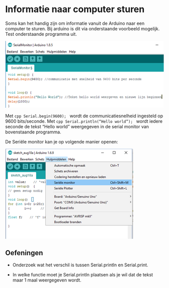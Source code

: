 # Informatie naar computer sturen

Soms kan het handig zijn om informatie vanuit de Arduino naar een computer te sturen. Bij arduino is dit via onderstaande voorbeeld mogelijk.  Test onderstaande programma uit.

![Informatie naar computer sturen](./assets/afbeeldingen/InfoNaarComputer.png)

Met ```cpp Serial.begin(9600); ``` wordt de communicatiesnelheid ingesteld op 9600 bits/seconde.
Met ```cpp Serial.println(“Hello world”); ``` wordt iedere seconde de tekst “Hello world” weergegeven in de serial monitor van bovenstaande programma.

De Seriële monitor kan je op volgende manier openen:

![Weergave Serial Monitor](./assets/afbeeldingen/WeergaveSerialMonitor.png)

## Oefeningen


* Onderzoek wat het verschil is tussen Serial.println en Serial.print.

* In welke functie moet je Serial.println plaatsen als je wil dat de tekst maar 1 maal weergegeven wordt.
